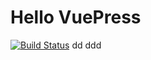 # Hello VuePress

[![Build Status](https://www.travis-ci.org/SpringShadow/github-pages.svg?branch=master)](https://www.travis-ci.org/SpringShadow/github-pages)
dd
ddd
